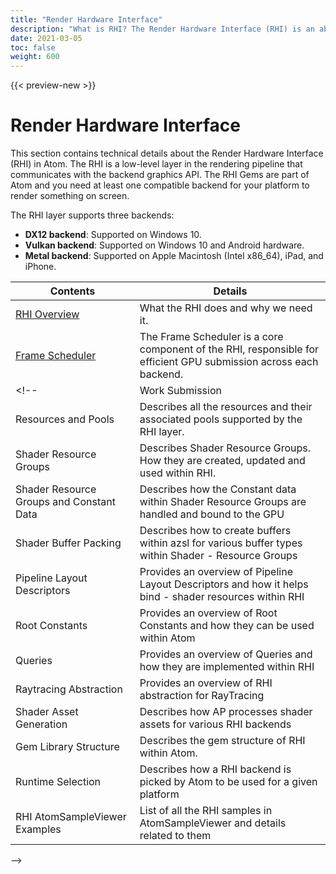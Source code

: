 ```yaml
---
title: "Render Hardware Interface"
description: "What is RHI? The Render Hardware Interface (RHI) is an abstraction layer over several platform-specific graphics APIs."
date: 2021-03-05
toc: false
weight: 600
---
```


{{< preview-new >}}

# Render Hardware Interface
This section contains technical details about the Render Hardware Interface (RHI) in Atom. The RHI is a low-level layer in the rendering pipeline that communicates with the backend graphics API. The RHI Gems are part of Atom and you need at least one compatible backend for your platform to render something on screen. 

The RHI layer supports three backends:
- **DX12 backend**: Supported on Windows 10.
- **Vulkan backend**: Supported on Windows 10 and Android hardware.
- **Metal backend**: Supported on Apple Macintosh (Intel x86_64), iPad, and iPhone.


| Contents                        | Details |
|--------------------------------------|---------|
| [RHI Overview](rhi.md) | What the RHI does and why we need it. |
| [Frame Scheduler](frame-scheduler.md) | The Frame Scheduler is a core component of the RHI, responsible for efficient GPU submission across each backend. | 
<!-- | Work Submission | Describes the API used to submit work to the GPU. This includes draw, dispatch, blit or ray tracing work |
| Resources and Pools | Describes all the resources and their associated pools supported by the RHI layer. |
| Shader Resource Groups | Describes Shader Resource Groups. How they are created, updated and used within RHI. |
| Shader Resource Groups and Constant Data | Describes how the Constant data within Shader Resource Groups are handled and bound to the GPU |
| Shader Buffer Packing | Describes how to create buffers within azsl for various buffer types within Shader - Resource Groups |
| Pipeline Layout Descriptors | Provides an overview of Pipeline Layout Descriptors and how it helps bind - shader resources within RHI |
| Root Constants | Provides an overview of Root Constants and how they can be used within Atom |
| Queries | Provides an overview of Queries and how they are implemented within RHI |
| Raytracing Abstraction | Provides an overview of RHI abstraction for RayTracing |
| Shader Asset Generation | Describes how AP processes shader assets for various RHI backends |
| Gem Library Structure | Describes the gem structure of RHI within Atom. |
| Runtime Selection | Describes how a RHI backend is picked by Atom to be used for a given platform |
| RHI AtomSampleViewer Examples | List of all the RHI samples in AtomSampleViewer and details related to them  |
 -->